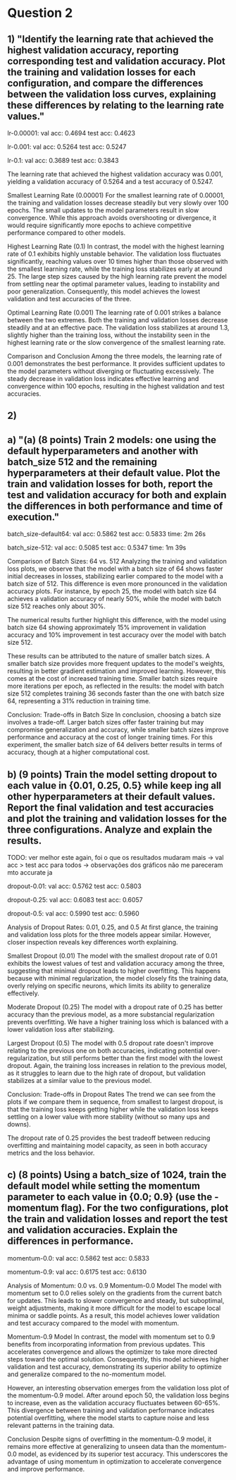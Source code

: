 # Question 2

## 1) "Identify the learning rate that achieved the highest validation accuracy, reporting corresponding test and validation accuracy. Plot the training and validation losses for each configuration, and compare the differences between the validation loss curves, explaining these differences by relating to the learning rate values."

lr-0.00001:
val acc: 0.4694
test acc: 0.4623

lr-0.001:
val acc: 0.5264
test acc: 0.5247

lr-0.1:
val acc: 0.3689
test acc: 0.3843

The learning rate that achieved the highest validation accuracy was 0.001, yielding a validation accuracy of 0.5264 and a test accuracy of 0.5247.

Smallest Learning Rate (0.00001)
For the smallest learning rate of 0.00001, the training and validation losses decrease steadily but very slowly over 100 epochs. The small updates to the model parameters result in slow convergence. While this approach avoids overshooting or divergence, it would require significantly more epochs to achieve competitive performance compared to other models.

Highest Learning Rate (0.1)
In contrast, the model with the highest learning rate of 0.1 exhibits highly unstable behavior. The validation loss fluctuates significantly, reaching values over 10 times higher than those observed with the smallest learning rate, while the training loss stabilizes early at around 25. The large step sizes caused by the high learning rate prevent the model from settling near the optimal parameter values, leading to instability and poor generalization. Consequently, this model achieves the lowest validation and test accuracies of the three.

Optimal Learning Rate (0.001)
The learning rate of 0.001 strikes a balance between the two extremes. Both the training and validation losses decrease steadily and at an effective pace. The validation loss stabilizes at around 1.3, slightly higher than the training loss, without the instability seen in the highest learning rate or the slow convergence of the smallest learning rate.

Comparison and Conclusion
Among the three models, the learning rate of 0.001 demonstrates the best performance. It provides sufficient updates to the model parameters without diverging or fluctuating excessively. The steady decrease in validation loss indicates effective learning and convergence within 100 epochs, resulting in the highest validation and test accuracies.


## 2)

## a) "(a) (8 points) Train 2 models: one using the default hyperparameters and another with batch_size 512 and the remaining hyperparameters at their default value. Plot the train and validation losses for both, report the test and validation accuracy for both and explain the differences in both performance and time of execution."

batch_size-default64:
val acc: 0.5862
test acc: 0.5833
time: 2m 26s

batch_size-512:
val acc: 0.5085
test acc: 0.5347
time: 1m 39s


Comparison of Batch Sizes: 64 vs. 512
Analyzing the training and validation loss plots, we observe that the model with a batch size of 64 shows faster initial decreases in losses, stabilizing earlier compared to the model with a batch size of 512. This difference is even more pronounced in the validation accuracy plots. For instance, by epoch 25, the model with batch size 64 achieves a validation accuracy of nearly 50%, while the model with batch size 512 reaches only about 30%.

The numerical results further highlight this difference, with the model using batch size 64 showing approximately 15% improvement in validation accuracy and 10% improvement in test accuracy over the model with batch size 512.

These results can be attributed to the nature of smaller batch sizes. A smaller batch size provides more frequent updates to the model's weights, resulting in better gradient estimation and improved learning. However, this comes at the cost of increased training time. Smaller batch sizes require more iterations per epoch, as reflected in the results: the model with batch size 512 completes training 36 seconds faster than the one with batch size 64, representing a 31% reduction in training time.

Conclusion: Trade-offs in Batch Size
In conclusion, choosing a batch size involves a trade-off. Larger batch sizes offer faster training but may compromise generalization and accuracy, while smaller batch sizes improve performance and accuracy at the cost of longer training times. For this experiment, the smaller batch size of 64 delivers better results in terms of accuracy, though at a higher computational cost.



## b) (9 points) Train the model setting dropout to each value in {0.01, 0.25, 0.5} while keep ing all other hyperparameters at their default values. Report the final validation and test accuracies and plot the training and validation losses for the three configurations. Analyze and explain the results. 

TODO: ver melhor este again, foi o que os resultados mudaram mais
-> val acc > test acc para todos
-> observações dos gráficos não me pareceram mto accurate ja

dropout-0.01:
val acc: 0.5762
test acc: 0.5803

dropout-0.25:
val acc: 0.6083
test acc: 0.6057

dropout-0.5:
val acc: 0.5990
test acc: 0.5960

Analysis of Dropout Rates: 0.01, 0.25, and 0.5
At first glance, the training and validation loss plots for the three models appear similar. However, closer inspection reveals key differences worth explaining.

Smallest Dropout (0.01)
The model with the smallest dropout rate of 0.01 exhibits the lowest values of test and validation accuracy among the three, suggesting that minimal dropout leads to higher overfitting. This happens because with minimal regularization, the model closely fits the training data, overly relying on specific neurons, which limits its ability to generalize effectively.

Moderate Dropout (0.25)
The model with a dropout rate of 0.25 has better accuracy than the previous model, as a more substancial regularization prevents overfitting. We have a higher training loss which is balanced with a lower validation loss after stabilizing. 

Largest Dropout (0.5)
The model with 0.5 dropout rate doesn't improve relating to the previous one on both accuracies, indicating potential over-regularization, but still performs better than the first model with the lowest dropout. Again, the training loss increases in relation to the previous model, as it struggles to learn due to the high rate of dropout, but validation stabilizes at a similar value to the previous model.

Conclusion: Trade-offs in Dropout Rates
The trend we can see from the plots if we compare them in sequence, from smallest to largest dropout, is that the training loss keeps getting higher while the validation loss keeps settling on a lower value with more stability (without so many ups and downs).

The dropout rate of 0.25 provides the best tradeoff between reducing overfitting and maintaining model capacity, as seen in both accuracy metrics and the loss behavior.


## c) (8 points) Using a batch_size of 1024, train the default model while setting the momentum parameter to each value in {0.0; 0.9} (use the -momentum flag). For the two configurations, plot the train and validation losses and report the test and validation accuracies. Explain the differences in performance.


momentum-0.0:
val acc: 0.5862
test acc: 0.5833

momentum-0.9:
val acc: 0.6175
test acc: 0.6130

Analysis of Momentum: 0.0 vs. 0.9
Momentum-0.0 Model
The model with momentum set to 0.0 relies solely on the gradients from the current batch for updates. This leads to slower convergence and steady, but suboptimal, weight adjustments, making it more difficult for the model to escape local minima or saddle points. As a result, this model achieves lower validation and test accuracy compared to the model with momentum.

Momentum-0.9 Model
In contrast, the model with momentum set to 0.9 benefits from incorporating information from previous updates. This accelerates convergence and allows the optimizer to take more directed steps toward the optimal solution. Consequently, this model achieves higher validation and test accuracy, demonstrating its superior ability to optimize and generalize compared to the no-momentum model.

However, an interesting observation emerges from the validation loss plot of the momentum-0.9 model. After around epoch 50, the validation loss begins to increase, even as the validation accuracy fluctuates between 60-65%. This divergence between training and validation performance indicates potential overfitting, where the model starts to capture noise and less relevant patterns in the training data.

Conclusion
Despite signs of overfitting in the momentum-0.9 model, it remains more effective at generalizing to unseen data than the momentum-0.0 model, as evidenced by its superior test accuracy. This underscores the advantage of using momentum in optimization to accelerate convergence and improve performance.

